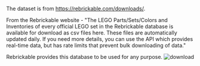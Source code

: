 The dataset is from https://rebrickable.com/downloads/.

From the Rebrickable website - "The LEGO Parts/Sets/Colors and Inventories of every official LEGO set in the Rebrickable database is available for download as csv files here. These files are automatically updated daily. If you need more details, you can use the API which provides real-time data, but has rate limits that prevent bulk downloading of data."

Rebrickable provides this database to be used for any purpose.
![download](https://user-images.githubusercontent.com/61987562/202408775-d5233a22-c91e-4778-a179-730d5d28a016.png)

